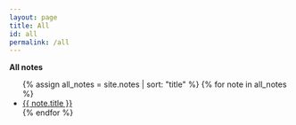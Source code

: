 ```yaml
---
layout: page
title: All
id: all
permalink: /all
---
```


<strong>All notes</strong>

<ul>
  {% assign all_notes = site.notes | sort: "title" %}
  {% for note in all_notes %}
    <li>
      <a class="internal-link" href="{{ note.url }}">{{ note.title }}</a>
    </li>
  {% endfor %}
</ul>

